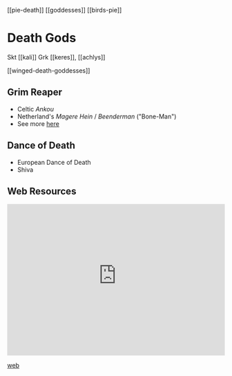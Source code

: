 [[pie-death]] [[goddesses]] [[birds-pie]]
# Death Gods
Skt [[kali]]
Grk [[keres]], [[achlys]]


[[winged-death-goddesses]]


## Grim Reaper
- Celtic *Ankou*
- Netherland's *Magere Hein* / *Beenderman* ("Bone-Man")
- See more [here](https://www.youtube.com/watch?v=FFfakk-hSh0)

## Dance of Death
- European Dance of Death
- Shiva

## Web Resources

<iframe width="100%" height="350" frameborder="0" allow="accelerometer; autoplay; clipboard-write; encrypted-media; gyroscope; picture-in-picture" allowfullscreen src="https://www.indo-european-connection.com/religion/gods/death-god"></iframe>

[web](https://www.indo-european-connection.com/religion/gods/death-god)